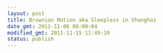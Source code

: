 ```yaml
---
layout: post
title: Brownian Motion aka Sleepless in Shanghai
date_gmt: 2011-11-06 08:00:04
modified_gmt: 2011-11-15 11:49:10
status: publish
---
```


